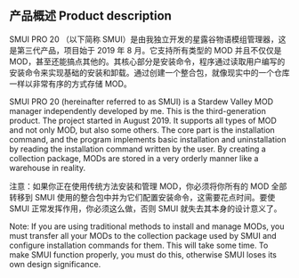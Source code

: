 ## 产品概述 Product description
SMUI PRO 20 （以下简称 SMUI）是由我独立开发的星露谷物语模组管理器，这是第三代产品，项目始于 2019 年 8 月。它支持所有类型的 MOD 并且不仅仅是 MOD，甚至还能搞点其他的。其核心部分是安装命令，程序通过读取用户编写的安装命令来实现基础的安装和卸载。通过创建一个整合包，就像现实中的一个仓库一样以非常有序的方式存储 MOD。

SMUI PRO 20 (hereinafter referred to as SMUI) is a Stardew Valley MOD manager independently developed by me. This is the third-generation product. The project started in August 2019. It supports all types of MOD and not only MOD, but also some others. The core part is the installation command, and the program implements basic installation and uninstallation by reading the installation command written by the user. By creating a collection package, MODs are stored in a very orderly manner like a warehouse in reality.

注意：如果你正在使用传统方法安装和管理 MOD，你必须将你所有的 MOD 全部转移到 SMUI 使用的整合包中并为它们配置安装命令，这需要花点时间。要使 SMUI 正常发挥作用，你必须这么做，否则 SMUI 就失去其本身的设计意义了。

Note: If you are using traditional methods to install and manage MODs, you must transfer all your MODs to the collection package used by SMUI and configure installation commands for them. This will take some time. To make SMUI function properly, you must do this, otherwise SMUI loses its own design significance.
